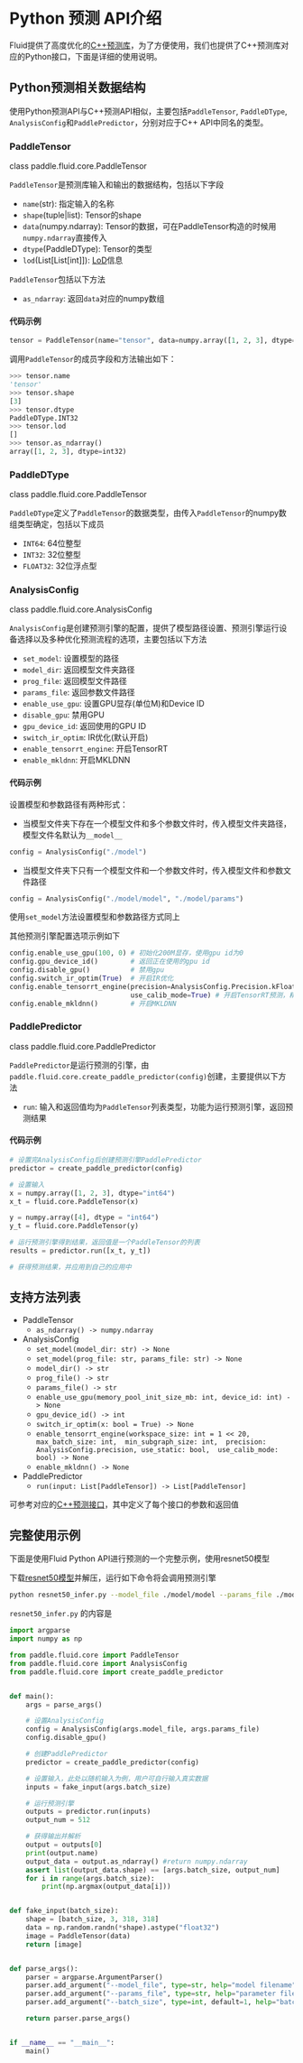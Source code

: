 # Python 预测 API介绍

Fluid提供了高度优化的[C++预测库](./native_infer.html)，为了方便使用，我们也提供了C++预测库对应的Python接口，下面是详细的使用说明。



## Python预测相关数据结构

使用Python预测API与C++预测API相似，主要包括`PaddleTensor`, `PaddleDType`, `AnalysisConfig`和`PaddlePredictor`，分别对应于C++ API中同名的类型。

### PaddleTensor

class paddle.fluid.core.PaddleTensor

`PaddleTensor`是预测库输入和输出的数据结构，包括以下字段

* `name`(str): 指定输入的名称
* `shape`(tuple|list): Tensor的shape
* `data`(numpy.ndarray): Tensor的数据，可在PaddleTensor构造的时候用`numpy.ndarray`直接传入
* `dtype`(PaddleDType): Tensor的类型
* `lod`(List[List[int]]): [LoD](../../../user_guides/howto/basic_concept/lod_tensor.html)信息

`PaddleTensor`包括以下方法

* `as_ndarray`: 返回`data`对应的numpy数组

#### 代码示例
``` python
tensor = PaddleTensor(name="tensor", data=numpy.array([1, 2, 3], dtype="int32"))
```
调用`PaddleTensor`的成员字段和方法输出如下：
``` python
>>> tensor.name
'tensor'
>>> tensor.shape
[3]
>>> tensor.dtype
PaddleDType.INT32
>>> tensor.lod
[]
>>> tensor.as_ndarray()
array([1, 2, 3], dtype=int32)
```


### PaddleDType

class paddle.fluid.core.PaddleTensor

`PaddleDType`定义了`PaddleTensor`的数据类型，由传入`PaddleTensor`的numpy数组类型确定，包括以下成员

* `INT64`: 64位整型
* `INT32`: 32位整型
* `FLOAT32`: 32位浮点型

### AnalysisConfig

class paddle.fluid.core.AnalysisConfig

`AnalysisConfig`是创建预测引擎的配置，提供了模型路径设置、预测引擎运行设备选择以及多种优化预测流程的选项，主要包括以下方法  

* `set_model`: 设置模型的路径
* `model_dir`: 返回模型文件夹路径
* `prog_file`: 返回模型文件路径
* `params_file`: 返回参数文件路径
* `enable_use_gpu`: 设置GPU显存(单位M)和Device ID
* `disable_gpu`: 禁用GPU
* `gpu_device_id`: 返回使用的GPU ID
* `switch_ir_optim`: IR优化(默认开启)
* `enable_tensorrt_engine`: 开启TensorRT
* `enable_mkldnn`: 开启MKLDNN
#### 代码示例
设置模型和参数路径有两种形式：
* 当模型文件夹下存在一个模型文件和多个参数文件时，传入模型文件夹路径，模型文件名默认为`__model__`
``` python
config = AnalysisConfig("./model") 
```
* 当模型文件夹下只有一个模型文件和一个参数文件时，传入模型文件和参数文件路径
``` python
config = AnalysisConfig("./model/model", "./model/params") 
```
使用`set_model`方法设置模型和参数路径方式同上

其他预测引擎配置选项示例如下
``` python
config.enable_use_gpu(100, 0) # 初始化200M显存，使用gpu id为0
config.gpu_device_id()        # 返回正在使用的gpu id
config.disable_gpu()		  # 禁用gpu
config.switch_ir_optim(True)  # 开启IR优化 
config.enable_tensorrt_engine(precision=AnalysisConfig.Precision.kFloat32,
                              use_calib_mode=True) # 开启TensorRT预测，精度为fp32，开启int8离线量化
config.enable_mkldnn()		  # 开启MKLDNN
```



### PaddlePredictor

class paddle.fluid.core.PaddlePredictor

`PaddlePredictor`是运行预测的引擎，由`paddle.fluid.core.create_paddle_predictor(config)`创建，主要提供以下方法

* `run`: 输入和返回值均为`PaddleTensor`列表类型，功能为运行预测引擎，返回预测结果 

#### 代码示例

``` python
# 设置完AnalysisConfig后创建预测引擎PaddlePredictor
predictor = create_paddle_predictor(config)

# 设置输入
x = numpy.array([1, 2, 3], dtype="int64")
x_t = fluid.core.PaddleTensor(x)

y = numpy.array([4], dtype = "int64")
y_t = fluid.core.PaddleTensor(y)

# 运行预测引擎得到结果，返回值是一个PaddleTensor的列表
results = predictor.run([x_t, y_t])

# 获得预测结果，并应用到自己的应用中
```
## 支持方法列表
* PaddleTensor
	* `as_ndarray() -> numpy.ndarray`
* AnalysisConfig 
	* `set_model(model_dir: str) -> None`
	* `set_model(prog_file: str, params_file: str) -> None`
	* `model_dir() -> str`
	* `prog_file() -> str`
	* `params_file() -> str`
	* `enable_use_gpu(memory_pool_init_size_mb: int, device_id: int) -> None`
	* `gpu_device_id() -> int`
	* `switch_ir_optim(x: bool = True) -> None`
	* `enable_tensorrt_engine(workspace_size: int = 1 << 20, 
	                          max_batch_size: int, 
                              min_subgraph_size: int, 
                              precision: AnalysisConfig.precision,
                              use_static: bool, 
                              use_calib_mode: bool) -> None`
	* `enable_mkldnn() -> None`
* PaddlePredictor
	* `run(input: List[PaddleTensor]) -> List[PaddleTensor]`

可参考对应的[C++预测接口](https://github.com/PaddlePaddle/Paddle/blob/develop/paddle/fluid/pybind/inference_api.cc)，其中定义了每个接口的参数和返回值

## 完整使用示例

下面是使用Fluid Python API进行预测的一个完整示例，使用resnet50模型

下载[resnet50模型](http://paddle-inference-dist.bj.bcebos.com/resnet50_model.tar.gz)并解压，运行如下命令将会调用预测引擎

``` bash
python resnet50_infer.py --model_file ./model/model --params_file ./model/params --batch_size 2
```

`resnet50_infer.py` 的内容是

``` python
import argparse
import numpy as np

from paddle.fluid.core import PaddleTensor
from paddle.fluid.core import AnalysisConfig
from paddle.fluid.core import create_paddle_predictor


def main():
    args = parse_args()

    # 设置AnalysisConfig
    config = AnalysisConfig(args.model_file, args.params_file)
    config.disable_gpu()

    # 创建PaddlePredictor
    predictor = create_paddle_predictor(config)

    # 设置输入，此处以随机输入为例，用户可自行输入真实数据
    inputs = fake_input(args.batch_size)

    # 运行预测引擎
    outputs = predictor.run(inputs)
    output_num = 512

    # 获得输出并解析
    output = outputs[0]
    print(output.name)
    output_data = output.as_ndarray() #return numpy.ndarray
    assert list(output_data.shape) == [args.batch_size, output_num]
    for i in range(args.batch_size):
        print(np.argmax(output_data[i]))


def fake_input(batch_size):      
    shape = [batch_size, 3, 318, 318]
    data = np.random.randn(*shape).astype("float32")
    image = PaddleTensor(data)
    return [image]


def parse_args():
    parser = argparse.ArgumentParser()
    parser.add_argument("--model_file", type=str, help="model filename")
    parser.add_argument("--params_file", type=str, help="parameter filename")
    parser.add_argument("--batch_size", type=int, default=1, help="batch size")

    return parser.parse_args()


if __name__ == "__main__":
    main()    
```